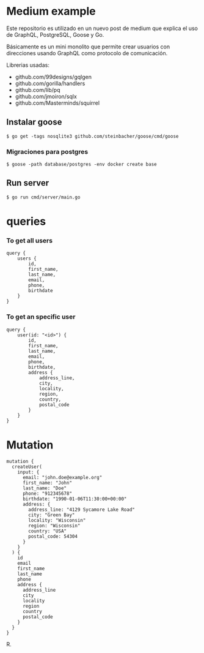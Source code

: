 # Medium example

Este repositorio es utilizado en un nuevo post de medium que explica el uso de
GraphQL, PostgreSQL, Goose y Go.

Básicamente es un mini monolito que permite crear usuarios con direcciones usando GraphQL como protocolo de comunicación.

Librerias usadas:

- github.com/99designs/gqlgen
- github.com/gorilla/handlers
- github.com/lib/pq
- github.com/jmoiron/sqlx
- github.com/Masterminds/squirrel


## Instalar goose

```
$ go get -tags nosqlite3 github.com/steinbacher/goose/cmd/goose
```

### Migraciones para postgres

```
$ goose -path database/postgres -env docker create base
```


## Run server

```
$ go run cmd/server/main.go
```

# queries

### To get all users

```
query {
    users {
        id,
        first_name,
        last_name,
        email,
        phone,
        birthdate
    }
}
```

### To get an specific user

```
query {
    user(id: "<id>") {
        id,
        first_name,
        last_name,
        email,
        phone,
        birthdate,
        address {
            address_line,
            city,
            locality,
            region,
            country,
            postal_code
        }
    }
}
```

# Mutation

```
mutation {
  createUser(
    input: {
      email: "john.doe@example.org"
      first_name: "John"
      last_name: "Doe"
      phone: "912345678"
      birthdate: "1990-01-06T11:30:00+00:00"
      address: {
        address_line: "4129 Sycamore Lake Road"
        city: "Green Bay"
        locality: "Wisconsin"
        region: "Wisconsin"
        country: "USA"
        postal_code: 54304
      }
    }
  ) {
    id
    email
    first_name
    last_name
    phone
    address {
      address_line
      city
      locality
      region
      country
      postal_code
    }
  }
}
```

R.
